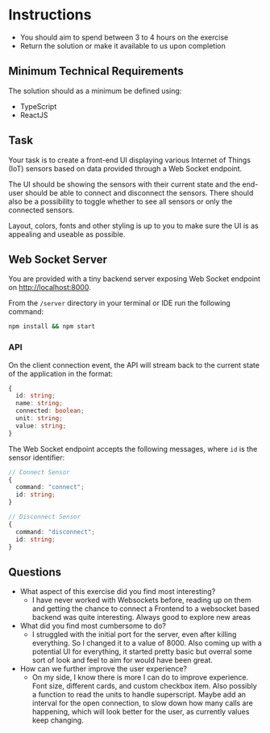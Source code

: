 # Instructions

- You should aim to spend between 3 to 4 hours on the exercise
- Return the solution or make it available to us upon completion

## Minimum Technical Requirements

The solution should as a minimum be defined using:

- TypeScript
- ReactJS

## Task

Your task is to create a front-end UI displaying various Internet of Things (IoT) sensors based on data provided through a Web Socket endpoint.

The UI should be showing the sensors with their current state and the end-user should be able to connect and disconnect the sensors. There should also be a possibility to toggle whether to see all sensors or only the connected sensors.

Layout, colors, fonts and other styling is up to you to make sure the UI is as appealing and useable as possible.

## Web Socket Server

You are provided with a tiny backend server exposing Web Socket endpoint on <http://localhost:8000>.

From the `/server` directory in your terminal or IDE run the following command:

```bash
npm install && npm start
```

### API

On the client connection event, the API will stream back to the current state of the application in the format:

```typescript
{
  id: string;
  name: string;
  connected: boolean;
  unit: string;
  value: string;
}
```

The Web Socket endpoint accepts the following messages, where `id` is the sensor identifier:

```typescript
// Connect Sensor
{
  command: "connect";
  id: string;
}

// Disconnect Sensor
{
  command: "disconnect";
  id: string;
}
```

## Questions

- What aspect of this exercise did you find most interesting?
  - I have never worked with Websockets before, reading up on them and getting the chance to connect a Frontend to a websocket based backend was quite interesting. Always good to explore new areas
- What did you find most cumbersome to do?
  - I struggled with the initial port for the server, even after killing everything. So I changed it to a value of 8000. Also coming up with a potential UI for everything, it started pretty basic but overral some sort of look and feel to aim for would have been great.
- How can we further improve the user experience?
  - On my side, I know there is more I can do to improve experience. Font size, different cards, and custom checkbox item. Also possibly a function to read the units to handle superscript. Maybe add an interval for the open connection, to slow down how many calls are happening, which will look better for the user, as currently values keep changing.
